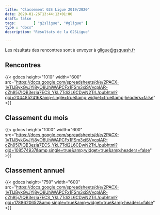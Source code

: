 ```yaml
---
title: "Classement G2S Ligue 2019/2020"
date: 2020-01-26T13:44:13+01:00
draft: false
tags:        [ "g2sligue", "#gligue" ]
type : "docs"
description: "Résultats de la G2SLigue"

---
```


Les résultats des rencontres sont à envoyer à [gligue@gsquash.fr](mailto:gligue@gsquash.fr?subject=%5BGLIGUE%5D%20-%20R%C3%A9sultat%20rencontre")

## Rencontres

{{< gdocs  height="1010"  width="600" src="https://docs.google.com/spreadsheets/d/e/2PACX-1vTlJBykGvJYj8yO8UhiWAPCFx1FSm3xiSVvcplAR-cZh95j7IQB3ezia7ECS_YkL7Tdi2L6CDwN2TrL/pubhtml?gid=2044852416&amp;single=true&amp;widget=true&amp;headers=false"  >}}

## Classement du mois

{{< gdocs height="1000" width="600" src="https://docs.google.com/spreadsheets/d/e/2PACX-1vTlJBykGvJYj8yO8UhiWAPCFx1FSm3xiSVvcplAR-cZh95j7IQB3ezia7ECS_YkL7Tdi2L6CDwN2TrL/pubhtml?gid=108574937&amp;single=true&amp;widget=true&amp;headers=false"  >}}

## Classement annuel

{{< gdocs height="750" width="600" src="https://docs.google.com/spreadsheets/d/e/2PACX-1vTlJBykGvJYj8yO8UhiWAPCFx1FSm3xiSVvcplAR-cZh95j7IQB3ezia7ECS_YkL7Tdi2L6CDwN2TrL/pubhtml?gid=1788620652&amp;single=true&amp;widget=true&amp;headers=false" >}}
